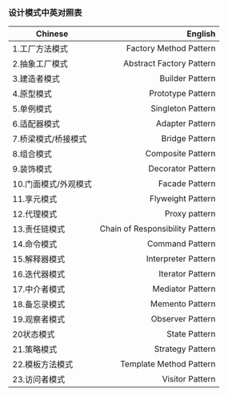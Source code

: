 ### 设计模式中英对照表

| Chinese        | English   |  
| --------   | -----:  | 
|1.工厂方法模式		|Factory Method Pattern		|
|2.抽象工厂模式		|Abstract Factory Pattern   |
|3.建造者模式		|Builder Pattern            |
|4.原型模式			|Prototype Pattern          |
|5.单例模式			|Singleton Pattern          |
|6.适配器模式		|Adapter Pattern            |
|7.桥梁模式/桥接模式	|Bridge Pattern         |
|8.组合模式			|Composite Pattern          |
|9.装饰模式			|Decorator Pattern          |
|10.门面模式/外观模式	|Facade Pattern         |
|11.享元模式			|Flyweight Pattern      |
|12.代理模式			|Proxy pattern          |
|13.责任链模式			|Chain of Responsibility Pattern|
|14.命令模式	|Command Pattern|
|15.解释器模式	|Interpreter Pattern|
|16.迭代器模式	|Iterator Pattern|
|17.中介者模式	|Mediator Pattern|
|18.备忘录模式	|Memento Pattern |
|19.观察者模式	|Observer Pattern|
|20状态模式	|State Pattern       |
|21.策略模式	|Strategy Pattern|
|22.模板方法模式	|Template Method Pattern|
|23.访问者模式	|Visitor Pattern| 